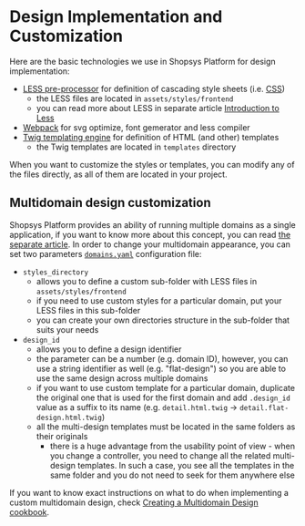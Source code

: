 # Design Implementation and Customization
Here are the basic technologies we use in Shopsys Platform for design implementation:

- [LESS pre-processor](http://lesscss.org/) for definition of cascading style sheets (i.e. [CSS](https://www.w3.org/Style/CSS/Overview.en.html))
    - the LESS files are located in `assets/styles/frontend`
    - you can read more about LESS in separate article [Introduction to Less](./introduction-to-less.md)
- [Webpack](https://webpack.js.org/) for svg optimize, font gemerator and less compiler
- [Twig templating engine](https://twig.symfony.com/) for definition of HTML (and other) templates
    - the Twig templates are located in `templates` directory

When you want to customize the styles or templates, you can modify any of the files directly, as all of them are located in your project.

## Multidomain design customization
Shopsys Platform provides an ability of running multiple domains as a single application,
if you want to know more about this concept, you can read [the separate article](../introduction/domain-multidomain-multilanguage.md).
In order to change your multidomain appearance, you can set two parameters [`domains.yaml`](https://github.com/shopsys/shopsys/blob/master/project-base/config/domains.yaml) configuration file:

- `styles_directory`
    - allows you to define a custom sub-folder with LESS files in `assets/styles/frontend`
    - if you need to use custom styles for a particular domain, put your LESS files in this sub-folder
    - you can create your own directories structure in the sub-folder that suits your needs
- `design_id`
    - allows you to define a design identifier
    - the parameter can be a number (e.g. domain ID), however, you can use a string identifier as well (e.g. "flat-design") so you are able to use the same design across multiple domains
    - if you want to use custom template for a particular domain, duplicate the original one that is used for the first domain and add `.design_id` value as a suffix to its name (e.g. `detail.html.twig` -> `detail.flat-design.html.twig`)
    - all the multi-design templates must be located in the same folders as their originals
        - there is a huge advantage from the usability point of view - when you change a controller, you need to change all the related multi-design templates.
        In such a case, you see all the templates in the same folder and you do not need to seek for them anywhere else

If you want to know exact instructions on what to do when implementing a custom multidomain design, check [Creating a Multidomain Design cookbook](../cookbook/creating-a-multidomain-design.md).
